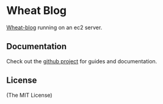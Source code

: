 Wheat Blog 
==========

[Wheat-blog](http://ericstil.es) running on an ec2 server.

## Documentation

Check out the [github project](https://github.com/creationix/wheat) for guides and documentation.

## License
(The MIT License)
